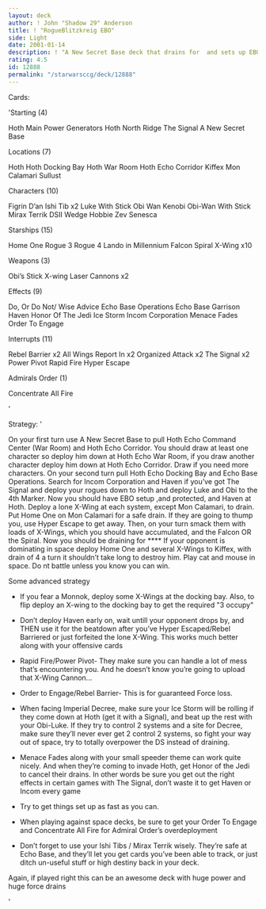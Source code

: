 ```yaml
---
layout: deck
author: ! John "Shadow 29" Anderson
title: ! "RogueBlitzkreig EBO"
side: Light
date: 2001-01-14
description: ! "A New Secret Base deck that drains for  and sets up EBO in 2"
rating: 4.5
id: 12888
permalink: "/starwarsccg/deck/12888"
---
```

Cards: 

'Starting (4)

Hoth Main Power Generators
Hoth North Ridge
The Signal
A New Secret Base

Locations (7)

Hoth
Hoth Docking Bay
Hoth War Room
Hoth Echo Corridor
Kiffex
Mon Calamari
Sullust

Characters (10)

Figrin D’an
Ishi Tib x2
Luke With Stick
Obi Wan Kenobi
Obi-Wan With Stick
Mirax Terrik
DSII Wedge
Hobbie
Zev Senesca

Starships (15)

Home One
Rogue 3
Rogue 4
Lando in Millennium Falcon
Spiral
X-Wing x10

Weapons (3)

Obi’s Stick
X-wing Laser Cannons x2

Effects (9)

Do, Or Do Not/ Wise Advice
Echo Base Operations
Echo Base Garrison
Haven
Honor Of The Jedi
Ice Storm
Incom Corporation
Menace Fades
Order To Engage

Interrupts (11)

Rebel Barrier x2
All Wings Report In x2
Organized Attack x2
The Signal x2
Power Pivot
Rapid Fire
Hyper Escape

Admirals Order (1)

Concentrate All Fire


'

Strategy: '

On your first turn use A New Secret Base to pull Hoth Echo Command Center (War Room) and Hoth Echo Corridor. You should draw at least one character so deploy him down at Hoth Echo War Room, if you draw another character deploy him down at Hoth Echo Corridor. Draw if you need more characters. On your second turn pull Hoth Echo Docking Bay and Echo Base Operations. Search for Incom Corporation and Haven if you’ve got The Signal and deploy your rogues down to Hoth and deploy Luke and Obi to the 4th Marker. Now you should have EBO setup ,and protected, and Haven at Hoth. Deploy a lone X-Wing at each system, except Mon Calamari, to drain. Put Home One on Mon Calamari for a safe drain. If they are going to thump you, use Hyper Escape to get away. Then, on your turn smack them with loads of X-Wings, which you should have accumulated, and the Falcon OR the Spiral. Now you should be draining for **** If your opponent is dominating in space deploy Home One and several X-Wings to Kiffex, with drain of 4 a turn it shouldn’t take long to destroy him. Play cat and mouse in space. Do nt battle unless you know you can win.


Some advanced strategy

- If you fear a Monnok, deploy some X-Wings at the docking bay. Also, to flip deploy an X-wing to the docking bay to get the required "3 occupy"

- Don’t deploy Haven early on, wait untill your opponent drops by, and THEN use it for the beatdown after you’ve Hyper Escaped/Rebel Barriered or just forfeited the lone X-Wing. This works much better along with your offensive cards

- Rapid Fire/Power Pivot- They make sure you can handle a lot of mess that’s encountering you. And he doesn’t know you’re going to upload that X-Wing Cannon...

- Order to Engage/Rebel Barrier- This is for guaranteed Force loss.

- When facing Imperial Decree, make sure your Ice Storm will be rolling if they come down at Hoth (get it with a Signal), and beat up the rest with your Obi-Luke. If they try to control 2 systems and a site for Decree, make sure they’ll never ever get 2 control 2 systems, so fight your way out of space, try to totally overpower the DS instead of draining.

- Menace Fades along with your small speeder theme can work quite nicely. And when they’re coming to invade Hoth, get Honor of the Jedi to cancel their drains. In other words be sure you get out the right effects in certain games with The Signal, don’t waste it to get Haven or Incom every game

- Try to get things set up as fast as you can.

- When playing against space decks, be sure to get your Order To Engage and Concentrate All Fire for Admiral Order’s overdeployment

- Don’t forget to use your Ishi Tibs / Mirax Terrik wisely. They’re safe at Echo Base, and they’ll let you get cards you’ve been able to track, or just ditch un-useful stuff or high destiny back in your deck.

Again, if played right this can be an awesome deck with huge power and huge force drains

'

